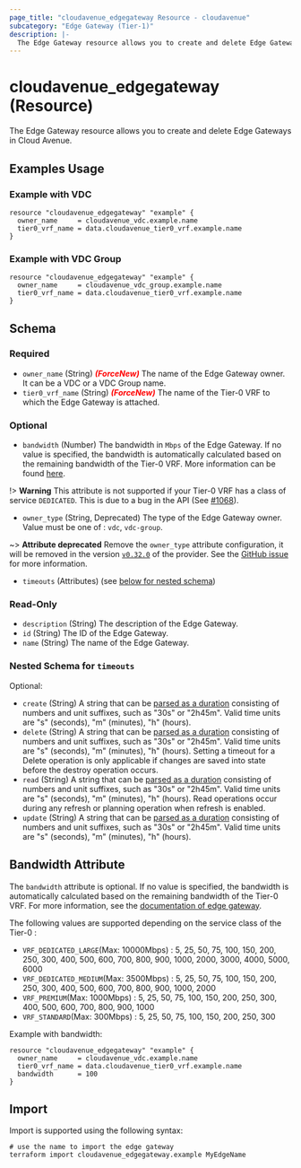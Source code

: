 ```yaml
---
page_title: "cloudavenue_edgegateway Resource - cloudavenue"
subcategory: "Edge Gateway (Tier-1)"
description: |-
  The Edge Gateway resource allows you to create and delete Edge Gateways in Cloud Avenue.
---
```


# cloudavenue_edgegateway (Resource)

The Edge Gateway resource allows you to create and delete Edge Gateways in Cloud Avenue.

## Examples Usage

### Example with VDC

```hcl
resource "cloudavenue_edgegateway" "example" {
  owner_name     = cloudavenue_vdc.example.name
  tier0_vrf_name = data.cloudavenue_tier0_vrf.example.name
}
```

### Example with VDC Group

```hcl
resource "cloudavenue_edgegateway" "example" {
  owner_name     = cloudavenue_vdc_group.example.name
  tier0_vrf_name = data.cloudavenue_tier0_vrf.example.name
}
```

<!-- schema generated by tfplugindocs -->
## Schema

### Required

- `owner_name` (String) <i style="color:red;font-weight: bold">(ForceNew)</i> The name of the Edge Gateway owner. It can be a VDC or a VDC Group name.
- `tier0_vrf_name` (String) <i style="color:red;font-weight: bold">(ForceNew)</i> The name of the Tier-0 VRF to which the Edge Gateway is attached.

### Optional

- `bandwidth` (Number) The bandwidth in `Mbps` of the Edge Gateway. If no value is specified, the bandwidth is automatically calculated based on the remaining bandwidth of the Tier-0 VRF. More information can be found [here](#bandwidth-attribute).

!> **Warning** This attribute is not supported if your Tier-0 VRF has a class of service `DEDICATED`. This is due to a bug in the API (See [#1068](https://github.com/orange-cloudavenue/terraform-provider-cloudavenue/issues/1069)).
- `owner_type` (String, Deprecated) The type of the Edge Gateway owner. Value must be one of : `vdc`, `vdc-group`. 

 ~> **Attribute deprecated** Remove the `owner_type` attribute configuration, it will be removed in the version [`v0.32.0`](https://github.com/orange-cloudavenue/terraform-provider-cloudavenue/milestone/20) of the provider. See the [GitHub issue](https://github.com/orange-cloudavenue/terraform-provider-cloudavenue/issues/952) for more information.
- `timeouts` (Attributes) (see [below for nested schema](#nestedatt--timeouts))

### Read-Only

- `description` (String) The description of the Edge Gateway.
- `id` (String) The ID of the Edge Gateway.
- `name` (String) The name of the Edge Gateway.

<a id="nestedatt--timeouts"></a>
### Nested Schema for `timeouts`

Optional:

- `create` (String) A string that can be [parsed as a duration](https://pkg.go.dev/time#ParseDuration) consisting of numbers and unit suffixes, such as "30s" or "2h45m". Valid time units are "s" (seconds), "m" (minutes), "h" (hours).
- `delete` (String) A string that can be [parsed as a duration](https://pkg.go.dev/time#ParseDuration) consisting of numbers and unit suffixes, such as "30s" or "2h45m". Valid time units are "s" (seconds), "m" (minutes), "h" (hours). Setting a timeout for a Delete operation is only applicable if changes are saved into state before the destroy operation occurs.
- `read` (String) A string that can be [parsed as a duration](https://pkg.go.dev/time#ParseDuration) consisting of numbers and unit suffixes, such as "30s" or "2h45m". Valid time units are "s" (seconds), "m" (minutes), "h" (hours). Read operations occur during any refresh or planning operation when refresh is enabled.
- `update` (String) A string that can be [parsed as a duration](https://pkg.go.dev/time#ParseDuration) consisting of numbers and unit suffixes, such as "30s" or "2h45m". Valid time units are "s" (seconds), "m" (minutes), "h" (hours).

## Bandwidth Attribute

The `bandwidth` attribute is optional. If no value is specified, the bandwidth is automatically calculated based on the remaining bandwidth of the Tier-0 VRF. For more information, see the [documentation of edge gateway](https://wiki.cloudavenue.orange-business.com/wiki/Network).

The following values are supported depending on the service class of the Tier-0 :

<!-- TABLE BANDWIDTH VALUES -->
* `VRF_DEDICATED_LARGE`(Max: 10000Mbps) : 5, 25, 50, 75, 100, 150, 200, 250, 300, 400, 500, 600, 700, 800, 900, 1000, 2000, 3000, 4000, 5000, 6000
* `VRF_DEDICATED_MEDIUM`(Max: 3500Mbps) : 5, 25, 50, 75, 100, 150, 200, 250, 300, 400, 500, 600, 700, 800, 900, 1000, 2000
* `VRF_PREMIUM`(Max: 1000Mbps) : 5, 25, 50, 75, 100, 150, 200, 250, 300, 400, 500, 600, 700, 800, 900, 1000
* `VRF_STANDARD`(Max: 300Mbps) : 5, 25, 50, 75, 100, 150, 200, 250, 300



Example with bandwidth:

```hcl
resource "cloudavenue_edgegateway" "example" {
  owner_name     = cloudavenue_vdc.example.name
  tier0_vrf_name = data.cloudavenue_tier0_vrf.example.name
  bandwidth      = 100
}
```

## Import

Import is supported using the following syntax:
```shell
# use the name to import the edge gateway
terraform import cloudavenue_edgegateway.example MyEdgeName
```